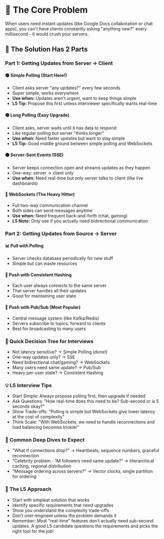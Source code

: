 # 🎯 The Core Problem

When users need instant updates (like Google Docs collaboration or chat apps), you can't have clients constantly asking "anything new?" every millisecond - it would crush your servers.

## 🔧 The Solution Has 2 Parts

### Part 1: Getting Updates from Server → Client

#### 🟢 Simple Polling (Start Here!)

- Client asks server "any updates?" every few seconds
- Super simple, works everywhere
- **Use when:** Updates aren't urgent, want to keep things simple
- **L5 Tip:** Propose this first unless interviewer specifically wants real-time

#### 🟡 Long Polling (Easy Upgrade)

- Client asks, server waits until it has data to respond
- Like regular polling but server "thinks longer"
- **Use when:** Need faster updates but want to stay simple
- **L5 Tip:** Good middle ground between simple polling and WebSockets

#### 🟠 Server-Sent Events (SSE)

- Server keeps connection open and streams updates as they happen
- One-way: server → client only
- **Use when:** Need real-time but only server talks to client (like live dashboards)

#### 🔴 WebSockets (The Heavy Hitter)

- Full two-way communication channel
- Both sides can send messages anytime
- **Use when:** Need frequent back-and-forth (chat, gaming)
- **L5 Note:** Only use if you actually need bidirectional communication

### Part 2: Getting Updates from Source → Server

#### 📊 Pull with Polling

- Server checks database periodically for new stuff
- Simple but can waste resources

#### 🎯 Push with Consistent Hashing

- Each user always connects to the same server
- That server handles all their updates
- Good for maintaining user state

#### 📢 Push with Pub/Sub (Most Popular)

- Central message system (like Kafka/Redis)
- Servers subscribe to topics, forward to clients
- Best for broadcasting to many users

### 🚀 Quick Decision Tree for Interviews

- Not latency sensitive? → Simple Polling (done!)
- One-way updates only? → SSE
- Need bidirectional chat/gaming? → WebSockets
- Many users need same update? → Pub/Sub
- Heavy per-user state? → Consistent Hashing

### 💡 L5 Interview Tips

- Start Simple: Always propose polling first, then upgrade if needed
- Ask Questions: "How real-time does this need to be? Sub-second or is 5 seconds okay?"
- Show Trade-offs: "Polling is simple but WebSockets give lower latency at the cost of complexity"
- Think Scale: "With WebSockets, we need to handle reconnections and load balancing becomes trickier"

### 🎪 Common Deep Dives to Expect

- "What if connections drop?" → Heartbeats, sequence numbers, graceful reconnection
- "Celebrity problem - 1M followers need same update?" → Hierarchical caching, regional distribution
- "Message ordering across servers?" → Vector clocks, single partition for ordering

### 🎯 The L5 Approach

- Start with simplest solution that works
- Identify specific requirements that need upgrades
- Show you understand the complexity trade-offs
- Don't over-engineer unless the problem demands it
- Remember: Most "real-time" features don't actually need sub-second updates. A good L5 candidate questions the requirements and picks the right tool for the job!
